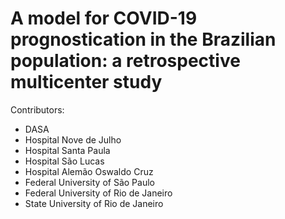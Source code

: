 # A model for COVID-19 prognostication in the Brazilian population: a retrospective multicenter study

Contributors:

- DASA
- Hospital Nove de Julho
- Hospital Santa Paula
- Hospital São Lucas
- Hospital Alemão Oswaldo Cruz
- Federal University of São Paulo
- Federal University of Rio de Janeiro
- State University of Rio de Janeiro
